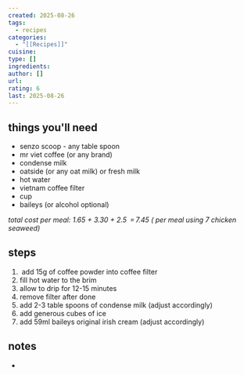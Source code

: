 ```yaml
---
created: 2025-08-26
tags:
  - recipes
categories:
  - "[[Recipes]]"
cuisine:
type: []
ingredients:
author: []
url:
rating: 6
last: 2025-08-26
---
```

## things you'll need
- senzo scoop - any table spoon
- mr viet coffee (or any brand)
- condense milk
- oatside (or any oat milk) or fresh milk
- hot water
- vietnam coffee filter
- cup
- baileys (or alcohol optional)

*total cost per meal: 1.65 + 3.30 + 2.5  = 7.45 ( per meal using 7 chicken seaweed)*

## steps

1.  add 15g of coffee powder into coffee filter
2. fill hot water to the brim
3. allow to drip for 12-15 minutes 
4. remove filter after done
5. add 2-3 table spoons of condense milk (adjust accordingly)
6. add generous cubes of ice
7. add 59ml baileys original irish cream (adjust accordingly)

## notes

- 